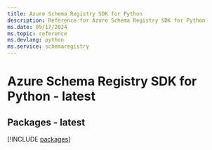 ```yaml
---
title: Azure Schema Registry SDK for Python
description: Reference for Azure Schema Registry SDK for Python
ms.date: 09/17/2024
ms.topic: reference
ms.devlang: python
ms.service: schemaregistry
---
```

# Azure Schema Registry SDK for Python - latest
## Packages - latest
[!INCLUDE [packages](schema-registry-index.md)]